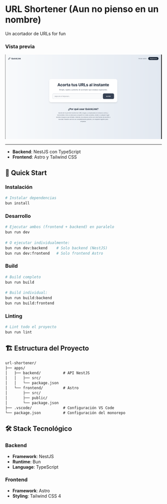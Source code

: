 # URL Shortener (Aun no pienso en un nombre)

Un acortador de URLs for fun

### Vista previa
<img src="assets/ss1.png" alt="Ss de pantalla principal" width="600"/>

--- 

- **Backend**: NestJS con TypeScript
- **Frontend**: Astro y Tailwind CSS

## 🚀 Quick Start

### Instalación

```bash
# Instalar dependencias
bun install
```

### Desarrollo

```bash
# Ejecutar ambos (frontend + backend) en paralelo
bun run dev

# O ejecutar individualmente:
bun run dev:backend    # Solo backend (NestJS)
bun run dev:frontend   # Solo frontend Astro
```

### Build

```bash
# Build completo
bun run build

# Build individual:
bun run build:backend
bun run build:frontend
```

### Linting

```bash
# Lint todo el proyecto
bun run lint
```

## 🏗️ Estructura del Proyecto

```
url-shortener/
├── apps/
│   ├── backend/          # API NestJS
│   │   ├── src/
│   │   └── package.json
│   └── frontend/         # Astro
│       ├── src/
│       ├── public/
│       └── package.json
├── .vscode/              # Configuración VS Code
└── package.json          # Configuración del monorepo
```

## 🛠️ Stack Tecnológico

### Backend
- **Framework**: NestJS
- **Runtime**: Bun
- **Language**: TypeScript

### Frontend
- **Framework**: Astro
- **Styling**: Tailwind CSS 4